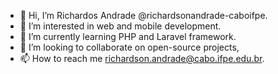 - 👋 Hi, I’m Richardos Andrade @richardsonandrade-caboifpe.
- 👀 I’m interested in web and mobile development.
- 🌱 I’m currently learning PHP and Laravel framework.
- 💞️ I’m looking to collaborate on open-source projects,
- 📫 How to reach me richardson.andrade@cabo.ifpe.edu.br.

<!---
richardsonandrade-caboifpe/richardsonandrade-caboifpe is a ✨ special ✨ repository because its `README.md` (this file) appears on your GitHub profile.
You can click the Preview link to take a look at your changes.
--->
